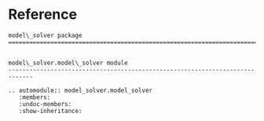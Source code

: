 # Reference

<!--
The content of the {eval-rst} block below is generated by the command:
poetry run sphinx-apidoc -T -f -t ./docs/templates -o ./docs ./src
from the root directory.

You need to rerun the command when python files are added, deleted or renamed.
Copy the content from the generated
model_solver.rst file to the {eval-rst} block below and
delete the .rst file afterwards.
-->

```{eval-rst}
model\_solver package
=============================================================================


model\_solver.model\_solver module
-----------------------------------------------------------------------------

.. automodule:: model_solver.model_solver
   :members:
   :undoc-members:
   :show-inheritance:
```
